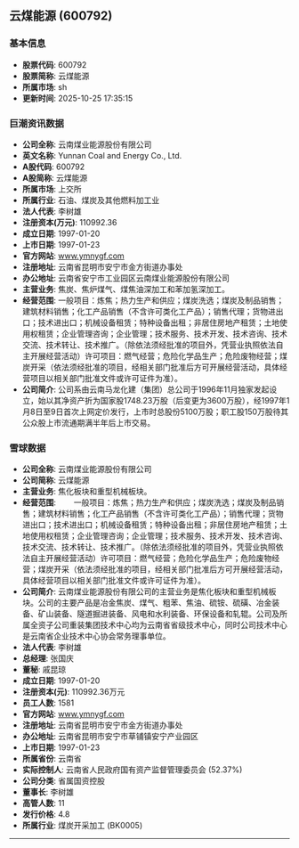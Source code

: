 ## 云煤能源 (600792)

### 基本信息

- **股票代码**: 600792
- **股票简称**: 云煤能源
- **所属市场**: sh
- **更新时间**: 2025-10-25 17:35:15

### 巨潮资讯数据

- **公司全称**: 云南煤业能源股份有限公司
- **英文名称**: Yunnan Coal and Energy Co., Ltd.
- **A股代码**: 600792
- **A股简称**: 云煤能源
- **所属市场**: 上交所
- **所属行业**: 石油、煤炭及其他燃料加工业
- **法人代表**: 李树雄
- **注册资本(万元)**: 110992.36
- **成立日期**: 1997-01-20
- **上市日期**: 1997-01-23
- **官方网站**: www.ymnygf.com
- **注册地址**: 云南省昆明市安宁市金方街道办事处
- **办公地址**: 云南省安宁市工业园区云南煤业能源股份有限公司
- **主营业务**: 焦炭、焦炉煤气、煤焦油深加工和苯加氢深加工。
- **经营范围**: 一般项目：炼焦；热力生产和供应；煤炭洗选；煤炭及制品销售；建筑材料销售；化工产品销售（不含许可类化工产品）；销售代理；货物进出口；技术进出口；机械设备租赁；特种设备出租；非居住房地产租赁；土地使用权租赁；企业管理咨询；企业管理；技术服务、技术开发、技术咨询、技术交流、技术转让、技术推广。（除依法须经批准的项目外，凭营业执照依法自主开展经营活动）许可项目：燃气经营；危险化学品生产；危险废物经营；煤炭开采（依法须经批准的项目，经相关部门批准后方可开展经营活动，具体经营项目以相关部门批准文件或许可证件为准）。
- **公司简介**: 公司系由云南马龙化建（集团）总公司于1996年11月独家发起设立，始以其净资产折为国家股1748.23万股（后变更为3600万股），经1997年1月8日至9日首次上网定价发行，上市时总股份5100万股；职工股150万股待其公众股上市流通期满半年后上市交易。

### 雪球数据

- **公司全称**: 云南煤业能源股份有限公司
- **公司简称**: 云煤能源
- **主营业务**: 焦化板块和重型机械板块。
- **经营范围**: 　　一般项目：炼焦；热力生产和供应；煤炭洗选；煤炭及制品销售；建筑材料销售；化工产品销售（不含许可类化工产品）；销售代理；货物进出口；技术进出口；机械设备租赁；特种设备出租；非居住房地产租赁；土地使用权租赁；企业管理咨询；企业管理；技术服务、技术开发、技术咨询、技术交流、技术转让、技术推广。（除依法须经批准的项目外，凭营业执照依法自主开展经营活动）许可项目：燃气经营；危险化学品生产；危险废物经营；煤炭开采（依法须经批准的项目，经相关部门批准后方可开展经营活动，具体经营项目以相关部门批准文件或许可证件为准）。
- **公司简介**: 云南煤业能源股份有限公司的主营业务是焦化板块和重型机械板块。公司的主要产品是冶金焦炭、煤气、粗苯、焦油、硫铵、硫磺、冶金装备、矿山装备、隧道掘进装备、风电和水利装备、环保设备和轧辊。公司及所属全资子公司重装集团技术中心均为云南省省级技术中心，同时公司技术中心是云南省企业技术中心协会常务理事单位。
- **法人代表**: 李树雄
- **总经理**: 张国庆
- **董秘**: 戚昆琼
- **成立日期**: 1997-01-20
- **注册资本(元)**: 110992.36万元
- **员工人数**: 1581
- **官方网站**: www.ymnygf.com
- **注册地址**: 云南省昆明市安宁市金方街道办事处
- **办公地址**: 云南省昆明市安宁市草铺镇安宁产业园区
- **上市日期**: 1997-01-23
- **所属省份**: 云南省
- **实际控制人**: 云南省人民政府国有资产监督管理委员会 (52.37%)
- **公司分类**: 省属国资控股
- **董事长**: 李树雄
- **高管人数**: 11
- **发行价格**: 4.8
- **所属行业**: 煤炭开采加工 (BK0005)

---